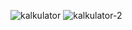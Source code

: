![kalkulator](https://github.com/HAAAKIEEE/Kalkulator/assets/127640985/b22f8da5-2d60-4c43-849e-ca4bf6ad4600)
![kalkulator-2](https://github.com/HAAAKIEEE/Kalkulator/assets/127640985/2fa891a1-5683-44bd-90bf-04cfb925f9e3)
